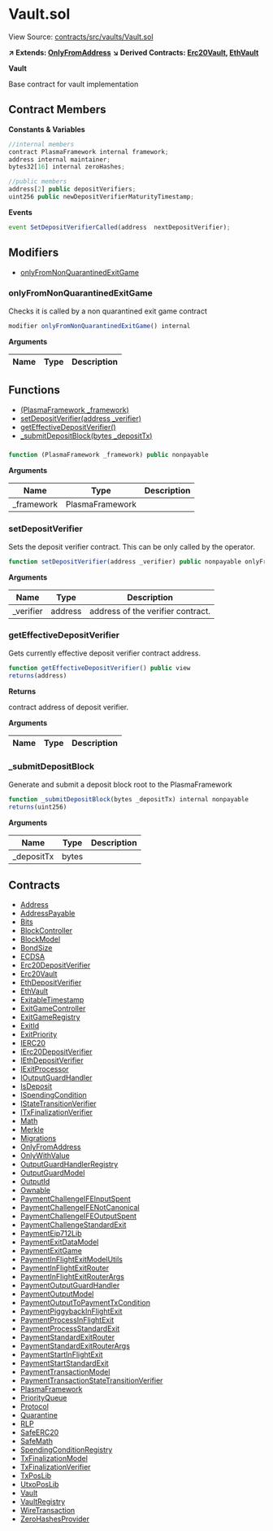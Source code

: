 # Vault.sol

View Source: [contracts/src/vaults/Vault.sol](../../contracts/src/vaults/Vault.sol)

**↗ Extends: [OnlyFromAddress](OnlyFromAddress.md)**
**↘ Derived Contracts: [Erc20Vault](Erc20Vault.md), [EthVault](EthVault.md)**

**Vault**

Base contract for vault implementation

## Contract Members
**Constants & Variables**

```js
//internal members
contract PlasmaFramework internal framework;
address internal maintainer;
bytes32[16] internal zeroHashes;

//public members
address[2] public depositVerifiers;
uint256 public newDepositVerifierMaturityTimestamp;

```

**Events**

```js
event SetDepositVerifierCalled(address  nextDepositVerifier);
```

## Modifiers

- [onlyFromNonQuarantinedExitGame](#onlyfromnonquarantinedexitgame)

### onlyFromNonQuarantinedExitGame

Checks it is called by a non quarantined exit game contract

```js
modifier onlyFromNonQuarantinedExitGame() internal
```

**Arguments**

| Name        | Type           | Description  |
| ------------- |------------- | -----|

## Functions

- [(PlasmaFramework _framework)](#)
- [setDepositVerifier(address _verifier)](#setdepositverifier)
- [getEffectiveDepositVerifier()](#geteffectivedepositverifier)
- [_submitDepositBlock(bytes _depositTx)](#_submitdepositblock)

### 

```js
function (PlasmaFramework _framework) public nonpayable
```

**Arguments**

| Name        | Type           | Description  |
| ------------- |------------- | -----|
| _framework | PlasmaFramework |  | 

### setDepositVerifier

Sets the deposit verifier contract. This can be only called by the operator.

```js
function setDepositVerifier(address _verifier) public nonpayable onlyFrom 
```

**Arguments**

| Name        | Type           | Description  |
| ------------- |------------- | -----|
| _verifier | address | address of the verifier contract. | 

### getEffectiveDepositVerifier

Gets currently effective deposit verifier contract address.

```js
function getEffectiveDepositVerifier() public view
returns(address)
```

**Returns**

contract address of deposit verifier.

**Arguments**

| Name        | Type           | Description  |
| ------------- |------------- | -----|

### _submitDepositBlock

Generate and submit a deposit block root to the PlasmaFramework

```js
function _submitDepositBlock(bytes _depositTx) internal nonpayable
returns(uint256)
```

**Arguments**

| Name        | Type           | Description  |
| ------------- |------------- | -----|
| _depositTx | bytes |  | 

## Contracts

* [Address](Address.md)
* [AddressPayable](AddressPayable.md)
* [Bits](Bits.md)
* [BlockController](BlockController.md)
* [BlockModel](BlockModel.md)
* [BondSize](BondSize.md)
* [ECDSA](ECDSA.md)
* [Erc20DepositVerifier](Erc20DepositVerifier.md)
* [Erc20Vault](Erc20Vault.md)
* [EthDepositVerifier](EthDepositVerifier.md)
* [EthVault](EthVault.md)
* [ExitableTimestamp](ExitableTimestamp.md)
* [ExitGameController](ExitGameController.md)
* [ExitGameRegistry](ExitGameRegistry.md)
* [ExitId](ExitId.md)
* [ExitPriority](ExitPriority.md)
* [IERC20](IERC20.md)
* [IErc20DepositVerifier](IErc20DepositVerifier.md)
* [IEthDepositVerifier](IEthDepositVerifier.md)
* [IExitProcessor](IExitProcessor.md)
* [IOutputGuardHandler](IOutputGuardHandler.md)
* [IsDeposit](IsDeposit.md)
* [ISpendingCondition](ISpendingCondition.md)
* [IStateTransitionVerifier](IStateTransitionVerifier.md)
* [ITxFinalizationVerifier](ITxFinalizationVerifier.md)
* [Math](Math.md)
* [Merkle](Merkle.md)
* [Migrations](Migrations.md)
* [OnlyFromAddress](OnlyFromAddress.md)
* [OnlyWithValue](OnlyWithValue.md)
* [OutputGuardHandlerRegistry](OutputGuardHandlerRegistry.md)
* [OutputGuardModel](OutputGuardModel.md)
* [OutputId](OutputId.md)
* [Ownable](Ownable.md)
* [PaymentChallengeIFEInputSpent](PaymentChallengeIFEInputSpent.md)
* [PaymentChallengeIFENotCanonical](PaymentChallengeIFENotCanonical.md)
* [PaymentChallengeIFEOutputSpent](PaymentChallengeIFEOutputSpent.md)
* [PaymentChallengeStandardExit](PaymentChallengeStandardExit.md)
* [PaymentEip712Lib](PaymentEip712Lib.md)
* [PaymentExitDataModel](PaymentExitDataModel.md)
* [PaymentExitGame](PaymentExitGame.md)
* [PaymentInFlightExitModelUtils](PaymentInFlightExitModelUtils.md)
* [PaymentInFlightExitRouter](PaymentInFlightExitRouter.md)
* [PaymentInFlightExitRouterArgs](PaymentInFlightExitRouterArgs.md)
* [PaymentOutputGuardHandler](PaymentOutputGuardHandler.md)
* [PaymentOutputModel](PaymentOutputModel.md)
* [PaymentOutputToPaymentTxCondition](PaymentOutputToPaymentTxCondition.md)
* [PaymentPiggybackInFlightExit](PaymentPiggybackInFlightExit.md)
* [PaymentProcessInFlightExit](PaymentProcessInFlightExit.md)
* [PaymentProcessStandardExit](PaymentProcessStandardExit.md)
* [PaymentStandardExitRouter](PaymentStandardExitRouter.md)
* [PaymentStandardExitRouterArgs](PaymentStandardExitRouterArgs.md)
* [PaymentStartInFlightExit](PaymentStartInFlightExit.md)
* [PaymentStartStandardExit](PaymentStartStandardExit.md)
* [PaymentTransactionModel](PaymentTransactionModel.md)
* [PaymentTransactionStateTransitionVerifier](PaymentTransactionStateTransitionVerifier.md)
* [PlasmaFramework](PlasmaFramework.md)
* [PriorityQueue](PriorityQueue.md)
* [Protocol](Protocol.md)
* [Quarantine](Quarantine.md)
* [RLP](RLP.md)
* [SafeERC20](SafeERC20.md)
* [SafeMath](SafeMath.md)
* [SpendingConditionRegistry](SpendingConditionRegistry.md)
* [TxFinalizationModel](TxFinalizationModel.md)
* [TxFinalizationVerifier](TxFinalizationVerifier.md)
* [TxPosLib](TxPosLib.md)
* [UtxoPosLib](UtxoPosLib.md)
* [Vault](Vault.md)
* [VaultRegistry](VaultRegistry.md)
* [WireTransaction](WireTransaction.md)
* [ZeroHashesProvider](ZeroHashesProvider.md)
